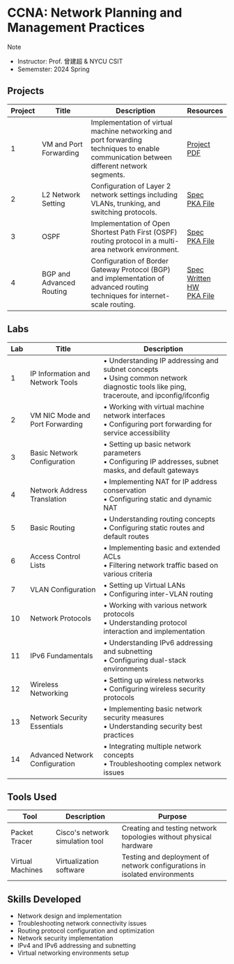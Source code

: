 # CCNA: Network Planning and Management Practices
> [!Note]
> - Instructor: Prof. 曾建超 & NYCU CSIT
> - Sememster: 2024 Spring

## Projects

| Project | Title | Description | Resources |
|---------|-------|-------------|-----------|
| 1 | VM and Port Forwarding | Implementation of virtual machine networking and port forwarding techniques to enable communication between different network segments. | [Project PDF](Project1/Project%201.%20VM%2C%20Port%20Forwarding.pdf) |
| 2 | L2 Network Setting | Configuration of Layer 2 network settings including VLANs, trunking, and switching protocols. | [Spec](https://hackmd.io/@SiriusKoan/HJrjl4l1R)<br>[PKA File](Project2/HW2_111550093.pka) |
| 3 | OSPF | Implementation of Open Shortest Path First (OSPF) routing protocol in a multi-area network environment. | [Spec](https://hackmd.io/@Sean64/CCNA-OSPF-Project)<br>[PKA File](Project3/111550093.pka) |
| 4 | BGP and Advanced Routing | Configuration of Border Gateway Protocol (BGP) and implementation of advanced routing techniques for internet-scale routing. | [Spec](Phttps://hackmd.io/bKgpAW_IQdyj4Rl04Y_Zpg)<br>[Written HW](Project4/HW4_111550093.pdf)<br>[PKA File](Project4/HW4_111550093.pka) |

## Labs

| Lab | Title | Description |
|-----|-------|-------------|
| 1 | IP Information and Network Tools | • Understanding IP addressing and subnet concepts<br>• Using common network diagnostic tools like ping, traceroute, and ipconfig/ifconfig |
| 2 | VM NIC Mode and Port Forwarding | • Working with virtual machine network interfaces<br>• Configuring port forwarding for service accessibility |
| 3 | Basic Network Configuration | • Setting up basic network parameters<br>• Configuring IP addresses, subnet masks, and default gateways |
| 4 | Network Address Translation | • Implementing NAT for IP address conservation<br>• Configuring static and dynamic NAT |
| 5 | Basic Routing | • Understanding routing concepts<br>• Configuring static routes and default routes |
| 6 | Access Control Lists | • Implementing basic and extended ACLs<br>• Filtering network traffic based on various criteria |
| 7 | VLAN Configuration | • Setting up Virtual LANs<br>• Configuring inter-VLAN routing |
| 10 | Network Protocols | • Working with various network protocols<br>• Understanding protocol interaction and implementation |
| 11 | IPv6 Fundamentals | • Understanding IPv6 addressing and subnetting<br>• Configuring dual-stack environments |
| 12 | Wireless Networking | • Setting up wireless networks<br>• Configuring wireless security protocols |
| 13 | Network Security Essentials | • Implementing basic network security measures<br>• Understanding security best practices |
| 14 | Advanced Network Configuration | • Integrating multiple network concepts<br>• Troubleshooting complex network issues |

## Tools Used

| Tool | Description | Purpose |
|------|-------------|---------|
| Packet Tracer | Cisco's network simulation tool | Creating and testing network topologies without physical hardware |
| Virtual Machines | Virtualization software | Testing and deployment of network configurations in isolated environments |

## Skills Developed
- Network design and implementation
- Troubleshooting network connectivity issues
- Routing protocol configuration and optimization
- Network security implementation
- IPv4 and IPv6 addressing and subnetting
- Virtual networking environments setup